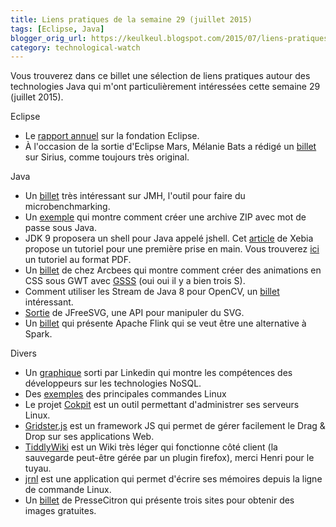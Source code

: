 ```yaml
---
title: Liens pratiques de la semaine 29 (juillet 2015)
tags: [Eclipse, Java]
blogger_orig_url: https://keulkeul.blogspot.com/2015/07/liens-pratiques-de-la-semaine.html
category: technological-watch
---
```


Vous trouverez dans ce billet une sélection de liens pratiques autour des technologies Java qui m'ont particulièrement intéressées cette semaine 29 (juillet 2015).

Eclipse

* Le [rapport annuel](https://www.eclipse.org/org/foundation/reports/annual_report.php) sur la fondation Eclipse.
* À l'occasion de la sortie d'Eclipse Mars, Mélanie Bats a rédigé un [billet](http://melb.enix.org/sirius/sirius-3-0/) sur Sirius, comme toujours très original.

Java

* Un [billet](http://blog.soat.fr/2015/07/benchmark-java-introduction-a-jmh/) très intéressant sur JMH, l'outil pour faire du microbenchmarking.
* Un [exemple](http://howtodoinjava.com/2015/06/25/how-to-create-password-protected-zip-files-in-java/) qui montre comment créer une archive ZIP avec mot de passe sous Java.
* JDK 9 proposera un shell pour Java appelé jshell. Cet [article](http://blog.xebia.fr/2015/06/26/tester-le-repl-du-futur-jdk9-avant-sa-sortie-2/) de Xebia propose un tutoriel pour une première prise en main. Vous trouverez [ici](https://java.net/downloads/adoptopenjdk/REPL_Tutorial.pdf) un tutoriel au format PDF.
* Un [billet](http://blog.arcbees.com/2015/07/07/gwt-css-animations-using-gsss/) de chez Arcbees qui montre comment créer des animations en CSS sous GWT avec [GSSS](http://dev.arcbees.com/gsss/mixins/) (oui oui il y a bien trois S).
* Comment utiliser les Stream de Java 8 pour OpenCV, un [billet](http://blog.xebia.fr/2015/07/01/faites-couler-une-riviere-java-8-depuis-une-source-opencsv/) intéressant.
* [Sortie](http://www.jfree.org/jfreesvg/) de JFreeSVG, une API pour manipuler du SVG.
* Un [billet](http://blog.ippon.fr/2015/06/03/apache-flink-et-spark-redondance/?utm_source=feedly&utm_medium=rss&utm_campaign=apache-flink-et-spark-redondance) qui présente Apache Flink qui se veut être une alternative à Spark.

Divers

* Un [graphique](https://blogs.the451group.com/information_management/2015/04/07/nosql-linkedin-skills-index-march-2015/) sorti par Linkedin qui montre les compétences des développeurs sur les technologies NoSQL.
* Des [exemples](http://korben.info/ne-manquez-plus-dexemples-sous-linux.html) des principales commandes Linux
* Le projet [Cokpit](http://cockpit-project.org/) est un outil permettant d'administrer ses serveurs Linux.
* [Gridster.js](https://github.com/ducksboard/gridster.js) est un framework JS qui permet de gérer facilement le Drag & Drop sur ses applications Web.
* [TiddlyWiki](http://tiddlywiki.com/) est un Wiki très léger qui fonctionne côté client (la sauvegarde peut-être gérée par un plugin firefox), merci Henri pour le tuyau.
* [jrnl](http://maebert.github.io/jrnl/) est une application qui permet d'écrire ses mémoires depuis la ligne de commande Linux.
* Un [billet](http://www.presse-citron.net/3-sites-pour-trouver-des-photos-gratuites-et-libres-de-droit/) de PresseCitron qui présente trois sites pour obtenir des images gratuites.